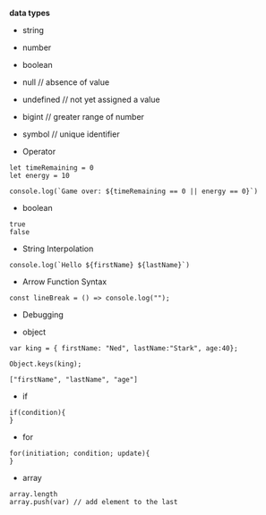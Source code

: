**data types**
* string
* number
* boolean
* null // absence of value
* undefined // not yet assigned a value
* bigint // greater range of number
* symbol // unique identifier 

* Operator
```
let timeRemaining = 0
let energy = 10

console.log(`Game over: ${timeRemaining == 0 || energy == 0}`)
```

* boolean
```
true
false
```


* String Interpolation
```
console.log(`Hello ${firstName} ${lastName}`)
```

* Arrow Function Syntax
```
const lineBreak = () => console.log("");
```

* Debugging



* object
```
var king = { firstName: "Ned", lastName:"Stark", age:40};

Object.keys(king);

["firstName", "lastName", "age"]
```

* if

```
if(condition){
}
```

* for
```
for(initiation; condition; update){
}
```

* array
```
array.length
array.push(var) // add element to the last
```
